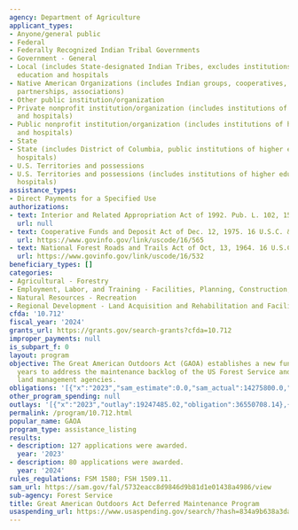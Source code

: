 ```yaml
---
agency: Department of Agriculture
applicant_types:
- Anyone/general public
- Federal
- Federally Recognized Indian Tribal Governments
- Government - General
- Local (includes State-designated Indian Tribes, excludes institutions of higher
  education and hospitals
- Native American Organizations (includes Indian groups, cooperatives, corporations,
  partnerships, associations)
- Other public institution/organization
- Private nonprofit institution/organization (includes institutions of higher education
  and hospitals)
- Public nonprofit institution/organization (includes institutions of higher education
  and hospitals)
- State
- State (includes District of Columbia, public institutions of higher education and
  hospitals)
- U.S. Territories and possessions
- U.S. Territories and possessions (includes institutions of higher education and
  hospitals)
assistance_types:
- Direct Payments for a Specified Use
authorizations:
- text: Interior and Related Appropriation Act of 1992. Pub. L. 102, 154, as amended.
  url: null
- text: Cooperative Funds and Deposit Act of Dec. 12, 1975. 16 U.S.C. &sect; 565a-1.
  url: https://www.govinfo.gov/link/uscode/16/565
- text: National Forest Roads and Trails Act of Oct, 13, 1964. 16 U.S.C. &sect; 532.
  url: https://www.govinfo.gov/link/uscode/16/532
beneficiary_types: []
categories:
- Agricultural - Forestry
- Employment, Labor, and Training - Facilities, Planning, Construction, and Equipment
- Natural Resources - Recreation
- Regional Development - Land Acquisition and Rehabilitation and Facilities Construction
cfda: '10.712'
fiscal_year: '2024'
grants_url: https://grants.gov/search-grants?cfda=10.712
improper_payments: null
is_subpart_f: 0
layout: program
objective: The Great American Outdoors Act (GAOA) establishes a new fund for five
  years to address the maintenance backlog of the US Forest Service and other federal
  land management agencies.
obligations: '[{"x":"2023","sam_estimate":0.0,"sam_actual":14275800.0,"usa_spending_actual":33150239.7},{"x":"2024","sam_estimate":0.0,"sam_actual":20494961.0,"usa_spending_actual":20489711.0},{"x":"2025","sam_estimate":0.0,"sam_actual":21000000.0,"usa_spending_actual":4453231.24}]'
other_program_spending: null
outlays: '[{"x":"2023","outlay":19247485.02,"obligation":36550708.14},{"x":"2024","outlay":4145112.18,"obligation":12224558.95},{"x":"2025","outlay":183808.56,"obligation":2753306.93}]'
permalink: /program/10.712.html
popular_name: GAOA
program_type: assistance_listing
results:
- description: 127 applications were awarded.
  year: '2023'
- description: 80 applications were awarded.
  year: '2024'
rules_regulations: FSM 1580; FSH 1509.11.
sam_url: https://sam.gov/fal/5732eacc8d9846d9b81d1e01438a4986/view
sub-agency: Forest Service
title: Great American Outdoors Act Deferred Maintenance Program
usaspending_url: https://www.usaspending.gov/search/?hash=834a9b638a3da8a36f24d2d418742b98
---
```

